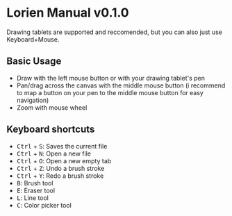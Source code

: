 # Lorien Manual v0.1.0

Drawing tablets are supported and reccomended, but you can also just use Keyboard+Mouse. 

## Basic Usage
- Draw with the left mouse button or with your drawing tablet's pen
- Pan/drag across the canvas with the middle mouse button (i recommend to map a button on your pen to the middle mouse button for easy navigation)
- Zoom with mouse wheel

## Keyboard shortcuts
- <kbd>Ctrl</kbd> + <kbd>S</kbd>: Saves the current file
- <kbd>Ctrl</kbd> + <kbd>N</kbd>: Open a new file
- <kbd>Ctrl</kbd> + <kbd>O</kbd>: Open a new empty tab
- <kbd>Ctrl</kbd> + <kbd>Z</kbd>: Undo a brush stroke
- <kbd>Ctrl</kbd> + <kbd>Y</kbd>: Redo a brush stroke
- <kbd>B</kbd>: Brush tool
- <kbd>E</kbd>: Eraser tool
- <kbd>L</kbd>: Line tool
- <kbd>C</kbd>: Color picker tool